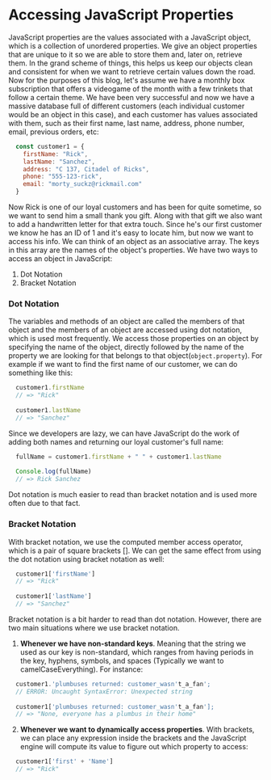 # Accessing JavaScript Properties

JavaScript properties are the values associated with a JavaScript object, which is a collection of unordered properties. We give an object properties that are unique to it so we are able to store them and, later on, retrieve them. In the grand scheme of things, this helps us keep our objects clean and consistent for when we want to retrieve certain values down the road. Now for the purposes of this blog, let's assume we have a monthly box subscription that offers a videogame of the month with a few trinkets that follow a certain theme. We have been very successful and now we have a massive database full of different customers (each individual customer would be an object in this case), and each customer has values associated with them, such as their first name, last name, address, phone number, email, previous orders, etc:

```javascript
  const customer1 = {
    firstName: "Rick",
    lastName: "Sanchez",
    address: "C 137, Citadel of Ricks",
    phone: "555-123-rick",
    email: "morty_suckz@rickmail.com"
  }
```

Now Rick is one of our loyal customers and has been for quite sometime, so we want to send him a small thank you gift. Along with that gift we also want to add a handwritten letter for that extra touch. Since he's our first customer we know he has an ID of 1 and it's easy to locate him, but now we want to access his info. We can think of an object as an associative array. The keys in this array are the names of the object's properties. We have two ways to access an object in JavaScript:

1. Dot Notation
2. Bracket Notation

### Dot Notation

The variables and methods of an object are called the members of that object and the members of an object are accessed using dot notation, which is used most frequently. We access those properties on an object by specifying the name of the object, directly followed by the name of the property we are looking for that belongs to that object(`object.property`). For example if we want to find the first name of our customer, we can do something like this:

```javascript
  customer1.firstName 
  // => "Rick"
  
  customer1.lastName 
  // => "Sanchez"
```

Since we developers are lazy, we can have JavaScript do the work of adding both names and returning our loyal customer's full name:

```javascript
  fullName = customer1.firstName + " " + customer1.lastName
  
  Console.log(fullName)
  // => Rick Sanchez
```
Dot notation is much easier to read than bracket notation and is used more often due to that fact.

### Bracket Notation

With bracket notation, we use the computed member access operator, which is a pair of square brackets []. We can get the same effect from using the dot notation using bracket notation as well:

```javascript
  customer1['firstName']
  // => "Rick"
  
  customer1['lastName']
  // => "Sanchez"
```

Bracket notation is a bit harder to read than dot notation. However, there are two main situations where we use bracket notation. 
  1. **Whenever we have non-standard keys**. Meaning that the string we used as our key is non-standard, which ranges from having periods in the key, hyphens, symbols, and spaces (Typically we want to camelCaseEverything). For instance:
  
  ```javascript
    customer1.'plumbuses returned: customer_wasn't_a_fan';
    // ERROR: Uncaught SyntaxError: Unexpected string
    
    customer1['plumbuses returned: customer_wasn't_a_fan'];
    // => "None, everyone has a plumbus in their home"
  ```
  2. **Whenever we want to dynamically access properties**. With brackets, we can place any expression inside the brackets and the JavaScript engine will compute its value to figure out which property to access:
  
  ```javascript
    customer1['first' + 'Name']
    // => "Rick"
  ```
